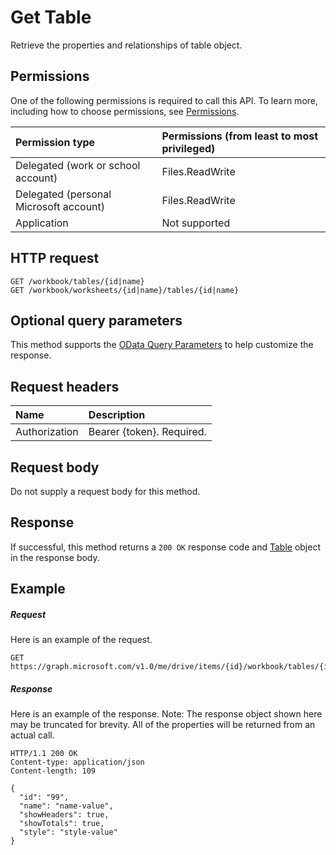 # Get Table

Retrieve the properties and relationships of table object.
## Permissions
One of the following permissions is required to call this API. To learn more, including how to choose permissions, see [Permissions](../../../concepts/permissions_reference.md).

|Permission type      | Permissions (from least to most privileged)              | 
|:--------------------|:---------------------------------------------------------| 
|Delegated (work or school account) | Files.ReadWrite    | 
|Delegated (personal Microsoft account) | Files.ReadWrite    | 
|Application | Not supported | 

## HTTP request
<!-- { "blockType": "ignored" } -->
```http
GET /workbook/tables/{id|name}
GET /workbook/worksheets/{id|name}/tables/{id|name}
```
## Optional query parameters
This method supports the [OData Query Parameters](http://developer.microsoft.com/en-us/graph/docs/overview/query_parameters) to help customize the response.

## Request headers
| Name      |Description|
|:----------|:----------|
| Authorization  | Bearer {token}. Required. |


## Request body
Do not supply a request body for this method.
## Response
If successful, this method returns a `200 OK` response code and [Table](../resources/table.md) object in the response body.
## Example
##### Request
Here is an example of the request.
<!-- {
  "blockType": "request",
  "name": "get_table"
}-->
```http
GET https://graph.microsoft.com/v1.0/me/drive/items/{id}/workbook/tables/{id|name}
```
##### Response
Here is an example of the response. Note: The response object shown here may be truncated for brevity. All of the properties will be returned from an actual call.
<!-- {
  "blockType": "response",
  "truncated": true,
  "@odata.type": "microsoft.graph.table"
} -->
```http
HTTP/1.1 200 OK
Content-type: application/json
Content-length: 109

{
  "id": "99",
  "name": "name-value",
  "showHeaders": true,
  "showTotals": true,
  "style": "style-value"
}
```

<!-- uuid: 8fcb5dbc-d5aa-4681-8e31-b001d5168d79
2015-10-25 14:57:30 UTC -->
<!-- {
  "type": "#page.annotation",
  "description": "Get Table",
  "keywords": "",
  "section": "documentation",
  "tocPath": ""
}-->
